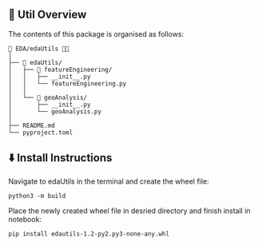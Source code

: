 <!-- STRUCTURE -->
<h2 id="Util-Structure"> 🌵 Util Overview</h2>

The contents of this package is organised as follows:

    📂 EDA/edaUtils 📍⛳
    │
    ├── 📂 edaUtils/
    │   ├── 📂 featureEngineering/
    │   │   ├── __init__.py 
    │   │   └── featureEngineering.py  
    │   │
    │   └── 📂 geoAnalysis/
    │       ├── __init__.py 
    │       └── geoAnalysis.py
    │ 
    ├── README.md
    └── pyproject.toml

<h2 id="Install-Instructions"> ⬇️ Install Instructions</h2>

Navigate to edaUtils in the terminal and create the wheel file:

```console
python3 -m build
```

Place the newly created wheel file in desried directory and finish install in notebook:

```console
pip install edautils-1.2-py2.py3-none-any.whl
```
